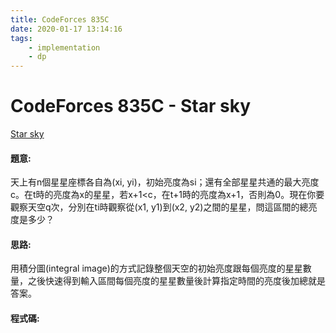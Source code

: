 ```yaml
---
title: CodeForces 835C
date: 2020-01-17 13:14:16
tags:
    - implementation
    - dp
---
```

# CodeForces 835C - Star sky
[Star sky](https://codeforces.com/problemset/problem/835/C)


#### 題意:
天上有n個星星座標各自為(xi, yi)，初始亮度為si；還有全部星星共通的最大亮度c。在t時的亮度為x的星星，若x+1&lt;c，在t+1時的亮度為x+1，否則為0。現在你要觀察天空q次，分別在ti時觀察從(x1, y1)到(x2, y2)之間的星星，問這區間的總亮度是多少？
<!-- more -->
#### 思路:
用積分圖(integral image)的方式記錄整個天空的初始亮度跟每個亮度的星星數量，之後快速得到輸入區間每個亮度的星星數量後計算指定時間的亮度後加總就是答案。

#### 程式碼:
<script src="https://gist.github.com/Daviswww/8c1b2ffefb29bec87901d412f5db84e8.js"></script>